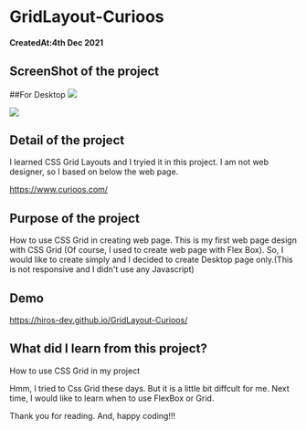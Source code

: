 # GridLayout-Curioos

<h4>CreatedAt:4th Dec 2021</h4> 

## ScreenShot of the project

##For Desktop
<img src="images/desktop1.png"/>

<img src="images/desktop2.png"/>


## Detail of the project

I learned CSS Grid Layouts and I tryied it in this project.
I am not web designer, so I based on below the web page.

https://www.curioos.com/

## Purpose of the project

How to use CSS Grid in creating web page.
This is my first web page design with CSS Grid (Of course, I used to create web page with Flex Box).
So, I would like to create simply and I decided to create Desktop page only.(This is not responsive and I didn't use any Javascript)

## Demo

https://hiros-dev.github.io/GridLayout-Curioos/

## What did I learn from this project?

<p>How to use CSS Grid in my project</p>

Hmm, I tried to Css Grid these days.
But it is a little bit diffcult for me.
Next time, I would like to learn when to use FlexBox or Grid.

Thank you for reading. And, happy coding!!!
